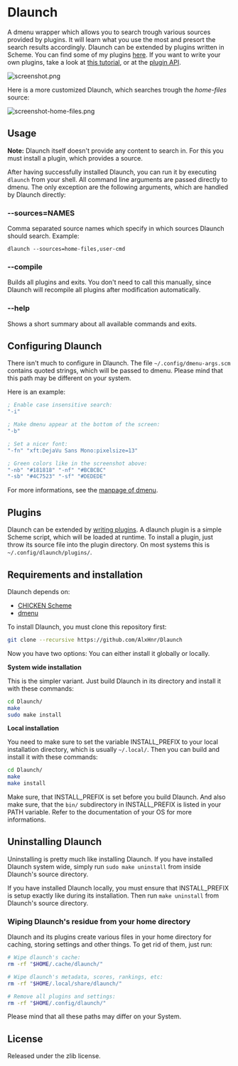 # Dlaunch

A dmenu wrapper which allows you to search trough various sources provided
by plugins. It will learn what you use the most and presort the search
results accordingly. Dlaunch can be extended by plugins written in Scheme.
You can find some of my plugins
[here](https://github.com/AlxHnr/Dlaunch-plugins). If you want to write
your own plugins, take a look at
[this tutorial](https://github.com/AlxHnr/Dlaunch/wiki/Writing-Dlaunch-plugins),
or at the
[plugin API](https://github.com/AlxHnr/Dlaunch/wiki/The-Dlaunch-plugin-API).

![screenshot.png](https://raw.github.com/AlxHnr/Dlaunch/master/screenshots/dlaunch.png)

Here is a more customized Dlaunch, which searches trough the _home-files_
source:

![screenshot-home-files.png](https://raw.github.com/AlxHnr/Dlaunch/master/screenshots/home-files.png)

## Usage

**Note:** Dlaunch itself doesn't provide any content to search in. For this
you must install a plugin, which provides a source.

After having successfully installed Dlaunch, you can run it by executing
`dlaunch` from your shell. All command line arguments are passed directly
to dmenu. The only exception are the following arguments, which are handled
by Dlaunch directly:

### --sources=NAMES

Comma separated source names which specify in which sources Dlaunch should
search. Example:

`dlaunch --sources=home-files,user-cmd`

### --compile

Builds all plugins and exits. You don't need to call this manually, since
Dlaunch will recompile all plugins after modification automatically.

### --help

Shows a short summary about all available commands and exits.

## Configuring Dlaunch

There isn't much to configure in Dlaunch. The file
`~/.config/dmenu-args.scm` contains quoted strings, which will be passed to
dmenu. Please mind that this path may be different on your system.

Here is an example:

```scm
; Enable case insensitive search:
"-i"

; Make dmenu appear at the bottom of the screen:
"-b"

; Set a nicer font:
"-fn" "xft:DejaVu Sans Mono:pixelsize=13"

; Green colors like in the screenshot above:
"-nb" "#181818" "-nf" "#BCBCBC"
"-sb" "#4C7523" "-sf" "#DEDEDE"
```

For more informations, see the
[manpage of dmenu](http://linux.die.net/man/1/dmenu).

## Plugins

Dlaunch can be extended by
[writing plugins](https://github.com/AlxHnr/Dlaunch/wiki/Writing-Dlaunch-plugins).
A dlaunch plugin is a simple Scheme script, which will be loaded at
runtime. To install a plugin, just throw its source file into the plugin
directory. On most systems this is `~/.config/dlaunch/plugins/`.

## Requirements and installation

Dlaunch depends on:

* [CHICKEN Scheme](http://call-cc.org)
* [dmenu](http://tools.suckless.org/dmenu/)

To install Dlaunch, you must clone this repository first:

```sh
git clone --recursive https://github.com/AlxHnr/Dlaunch
```

Now you have two options: You can either install it globally or locally.

**System wide installation**

This is the simpler variant. Just build Dlaunch in its directory and
install it with these commands:

```sh
cd Dlaunch/
make
sudo make install
```

**Local installation**

You need to make sure to set the variable INSTALL\_PREFIX to your local
installation directory, which is usually `~/.local/`. Then you can build
and install it with these commands:

```sh
cd Dlaunch/
make
make install
```

Make sure, that INSTALL\_PREFIX is set before you build Dlaunch. And also
make sure, that the `bin/` subdirectory in INSTALL\_PREFIX is listed in
your PATH variable. Refer to the documentation of your OS for more
informations.

## Uninstalling Dlaunch

Uninstalling is pretty much like installing Dlaunch. If you have installed
Dlaunch system wide, simply run `sudo make uninstall` from inside Dlaunch's
source directory.

If you have installed Dlaunch locally, you must ensure that INSTALL\_PREFIX
is setup exactly like during its installation. Then run `make uninstall`
from Dlaunch's source directory.

### Wiping Dlaunch's residue from your home directory

Dlaunch and its plugins create various files in your home directory for
caching, storing settings and other things. To get rid of them, just run:

```sh
# Wipe dlaunch's cache:
rm -rf "$HOME/.cache/dlaunch/"

# Wipe dlaunch's metadata, scores, rankings, etc:
rm -rf "$HOME/.local/share/dlaunch/"

# Remove all plugins and settings:
rm -rf "$HOME/.config/dlaunch/"
```

Please mind that all these paths may differ on your System.

## License

Released under the zlib license.

